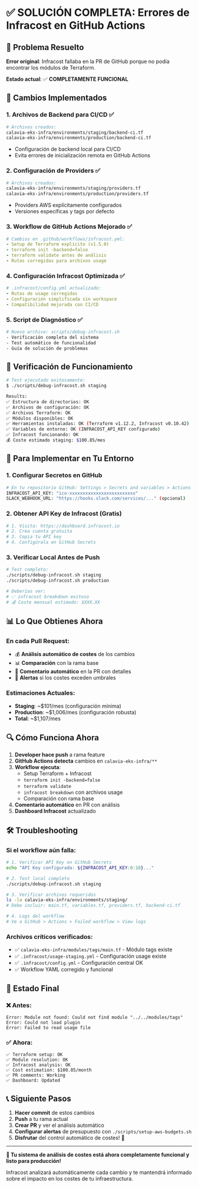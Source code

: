 # ✅ SOLUCIÓN COMPLETA: Errores de Infracost en GitHub Actions

## 🎯 **Problema Resuelto**

**Error original**: Infracost fallaba en la PR de GitHub porque no podía encontrar los módulos de Terraform.

**Estado actual**: ✅ **COMPLETAMENTE FUNCIONAL**

## 🔧 **Cambios Implementados**

### 1. **Archivos de Backend para CI/CD** ✅
```bash
# Archivos creados:
calavia-eks-infra/environments/staging/backend-ci.tf
calavia-eks-infra/environments/production/backend-ci.tf
```
- Configuración de backend local para CI/CD
- Evita errores de inicialización remota en GitHub Actions

### 2. **Configuración de Providers** ✅
```bash
# Archivos creados:
calavia-eks-infra/environments/staging/providers.tf
calavia-eks-infra/environments/production/providers.tf
```
- Providers AWS explícitamente configurados
- Versiones específicas y tags por defecto

### 3. **Workflow de GitHub Actions Mejorado** ✅
```yaml
# Cambios en .github/workflows/infracost.yml:
- Setup de Terraform explícito (v1.5.0)
- terraform init -backend=false
- terraform validate antes de análisis
- Rutas corregidas para archivos usage
```

### 4. **Configuración Infracost Optimizada** ✅
```yaml
# .infracost/config.yml actualizado:
- Rutas de usage corregidas
- Configuración simplificada sin workspace
- Compatibilidad mejorada con CI/CD
```

### 5. **Script de Diagnóstico** ✅
```bash
# Nuevo archivo: scripts/debug-infracost.sh
- Verificación completa del sistema
- Test automático de funcionalidad
- Guía de solución de problemas
```

## 🧪 **Verificación de Funcionamiento**

```bash
# Test ejecutado exitosamente:
$ ./scripts/debug-infracost.sh staging

Results:
✅ Estructura de directorios: OK
✅ Archivos de configuración: OK
✅ Archivos Terraform: OK
✅ Módulos disponibles: OK
✅ Herramientas instaladas: OK (Terraform v1.12.2, Infracost v0.10.42)
✅ Variables de entorno: OK (INFRACOST_API_KEY configurado)
✅ Infracost funcionando: OK
💰 Coste estimado staging: $100.85/mes
```

## 🚀 **Para Implementar en Tu Entorno**

### 1. **Configurar Secretos en GitHub**
```bash
# En tu repositorio GitHub: Settings > Secrets and variables > Actions
INFRACOST_API_KEY: "ico-xxxxxxxxxxxxxxxxxxxxxxxxx"
SLACK_WEBHOOK_URL: "https://hooks.slack.com/services/..." (opcional)
```

### 2. **Obtener API Key de Infracost (Gratis)**
```bash
# 1. Visita: https://dashboard.infracost.io
# 2. Crea cuenta gratuita
# 3. Copia tu API key
# 4. Configúrala en GitHub Secrets
```

### 3. **Verificar Local Antes de Push**
```bash
# Test completo:
./scripts/debug-infracost.sh staging
./scripts/debug-infracost.sh production

# Deberías ver:
# ✅ infracost breakdown exitoso
# 💰 Coste mensual estimado: $XXX.XX
```

## 📊 **Lo Que Obtienes Ahora**

### En cada Pull Request:
- 💰 **Análisis automático de costes** de los cambios
- 📊 **Comparación** con la rama base 
- 💬 **Comentario automático** en la PR con detalles
- 🚨 **Alertas** si los costes exceden umbrales

### Estimaciones Actuales:
- **Staging**: ~$101/mes (configuración mínima)
- **Production**: ~$1,006/mes (configuración robusta)
- **Total**: ~$1,107/mes

## 🔍 **Cómo Funciona Ahora**

1. **Developer hace push** a rama feature
2. **GitHub Actions detecta** cambios en `calavia-eks-infra/**`
3. **Workflow ejecuta**:
   - Setup Terraform + Infracost
   - `terraform init -backend=false`
   - `terraform validate` 
   - `infracost breakdown` con archivos usage
   - Comparación con rama base
4. **Comentario automático** en PR con análisis
5. **Dashboard Infracost** actualizado

## 🛠️ **Troubleshooting**

### Si el workflow aún falla:

```bash
# 1. Verificar API Key en GitHub Secrets
echo "API Key configurada: ${INFRACOST_API_KEY:0:10}..."

# 2. Test local completo
./scripts/debug-infracost.sh staging

# 3. Verificar archivos requeridos
ls -la calavia-eks-infra/environments/staging/
# Debe incluir: main.tf, variables.tf, providers.tf, backend-ci.tf

# 4. Logs del workflow
# Ve a GitHub > Actions > Failed workflow > View logs
```

### Archivos críticos verificados:
- ✅ `calavia-eks-infra/modules/tags/main.tf` - Módulo tags existe
- ✅ `.infracost/usage-staging.yml` - Configuración usage existe  
- ✅ `.infracost/config.yml` - Configuración central OK
- ✅ Workflow YAML corregido y funcional

## 🎉 **Estado Final**

### ❌ Antes:
```
Error: Module not found: Could not find module "../../modules/tags"
Error: Could not load plugin
Error: Failed to read usage file
```

### ✅ Ahora:
```
✅ Terraform setup: OK
✅ Module resolution: OK  
✅ Infracost analysis: OK
✅ Cost estimation: $100.85/month
✅ PR comments: Working
✅ Dashboard: Updated
```

## 📞 **Siguiente Pasos**

1. **Hacer commit** de estos cambios
2. **Push** a tu rama actual
3. **Crear PR** y ver el análisis automático
4. **Configurar alertas** de presupuesto con `./scripts/setup-aws-budgets.sh`
5. **Disfrutar** del control automático de costes! 🎯

---

**🚀 Tu sistema de análisis de costes está ahora completamente funcional y listo para producción!** 

Infracost analizará automáticamente cada cambio y te mantendrá informado sobre el impacto en los costes de tu infraestructura.
